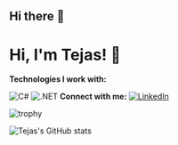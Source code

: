 ## Hi there 👋

<!--
**TejasvPathre07/TejasvPathre07** is a ✨ _special_ ✨ repository because its `README.md` (this file) appears on your GitHub profile.

Here are some ideas to get you started:

- 🔭 I’m currently working on ...
- 🌱 I’m currently learning ...
- 👯 I’m looking to collaborate on ...
- 🤔 I’m looking for help with ...
- 💬 Ask me about ...
- 📫 How to reach me: ...
- 😄 Pronouns: ...
- ⚡ Fun fact: ...
-->


# Hi, I'm Tejas! 👋

**Technologies I work with:**

![C#](https://img.shields.io/badge/C%23-239120?style=for-the-badge&logo=c-sharp&logoColor=white)
![.NET](https://img.shields.io/badge/.NET-512BD4?style=for-the-badge&logo=dotnet&logoColor=white)
**Connect with me:**
[![LinkedIn](https://img.shields.io/badge/LinkedIn-0077B5?style=for-the-badge&logo=linkedin&logoColor=white)]([https://linkedin.com/in/your-link](https://www.linkedin.com/in/tejas-pathre-95799a22b/))


![trophy](https://github-profile-trophy.vercel.app/?username=TejasvPathre07&theme=darkhub)



![Tejas's GitHub stats](https://github-readme-stats.vercel.app/api?username=TejasvPathre07&show_icons=true&theme=radical)
